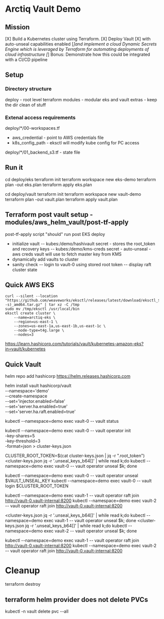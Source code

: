 # Arctiq Vault Demo

## Mission
[X] Build a Kubernetes cluster using Terraform.
[X] Deploy Vault 
[X] with auto-unseal capabilities enabled 
[_]and implement a cloud Dynamic Secrets Engine which is leveraged by Terraform for
automating deployments of cloud infrastructure
[_] Bonus: Demonstrate how this could be integrated with a CI/CD
pipeline

## Setup
### Directory structure
deploy - root level terraform
modules - modular eks and vault
extras - keep the dir clean of stuff

### Extenal access requirements
deploy/*/00-workspaces.tf
- aws_credential - point to AWS credentials file
- k8s_config_path - eksctl will modify kube config for PC access

deploy/*/01_backend_s3.tf - state file

## Run it
cd deploy/eks
terraform init
terraform workspace new eks-demo
terraform plan -out eks.plan
terraform apply eks.plan

cd deploy/vault
terraform init
terraform workspace new vault-demo
terraform plan -out vault.plan
terraform apply vault.plan

## Terraform post vault setup - modules/aws_helm_vault/post-tf-apply
post-tf-apply script "should" run post EKS deploy
- initialize vault
-- kubes:/demo/hashivault secret - stores the root_token and recovery keys
-- kubes:/demo/kms-creds secret - auto-unseal - aws creds vault will use to fetch master key from KMS
- dynamically add vaults to cluster
- sanity check
-- login to vault-0 using stored root token
-- display raft cluster state

## Quick AWS EKS
```
curl --silent --location "https://github.com/weaveworks/eksctl/releases/latest/download/eksctl_$(uname -s)_amd64.tar.gz" | tar xz -C /tmp
sudo mv /tmp/eksctl /usr/local/bin
eksctl create cluster \
    --name=arctiq-eks \
    --region=us-east-1 \
    --zones=us-east-1a,us-east-1b,us-east-1c \
    --node-type=t4g.large \
    --nodes=3
```

https://learn.hashicorp.com/tutorials/vault/kubernetes-amazon-eks?in=vault/kubernetes

## Quick Vault
helm repo add hashicorp https://helm.releases.hashicorp.com

helm install vault hashicorp/vault \
    --namespace='demo' \
    --create-namespace \
    --set='injector.enabled=false' \
    --set='server.ha.enabled=true' \
    --set='server.ha.raft.enabled=true'

kubectl --namespace=demo exec vault-0 -- vault status

kubectl --namespace=demo exec vault-0 -- vault operator init \
    -key-shares=5 \
    -key-threshold=3 \
    -format=json > cluster-keys.json

CLUSTER_ROOT_TOKEN=$(cat cluster-keys.json | jq -r ".root_token")
<cluster-keys.json jq -r '.unseal_keys_b64[]' | while read k;do kubectl --namespace=demo exec vault-0 -- vault operator unseal $k; done

kubectl --namespace=demo exec vault-0 -- vault operator unseal $VAULT_UNSEAL_KEY
kubectl --namespace=demo exec vault-0 -- vault login $CLUSTER_ROOT_TOKEN

kubectl --namespace=demo exec vault-1 -- vault operator raft join http://vault-0.vault-internal:8200
kubectl --namespace=demo exec vault-2 -- vault operator raft join http://vault-0.vault-internal:8200

<cluster-keys.json jq -r '.unseal_keys_b64[]' | while read k;do kubectl --namespace=demo exec vault-1 -- vault operator unseal $k; done
<cluster-keys.json jq -r '.unseal_keys_b64[]' | while read k;do kubectl --namespace=demo exec vault-2 -- vault operator unseal $k; done

kubectl --namespace=demo exec vault-1 -- vault operator raft join http://vault-0.vault-internal:8200
kubectl --namespace=demo exec vault-2 -- vault operator raft join http://vault-0.vault-internal:8200

# Cleanup
terraform destroy

## terraform helm provider does not delete PVCs
kubectl -n vault delete pvc --all
